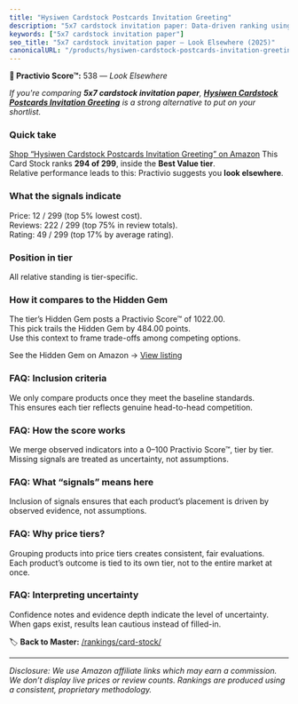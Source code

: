 ```yaml
---
title: "Hysiwen Cardstock Postcards Invitation Greeting"
description: "5x7 cardstock invitation paper: Data-driven ranking using the Practivio Score™. Positioned by quality, value, demand, findability, momentum."
keywords: ["5x7 cardstock invitation paper"]
seo_title: "5x7 cardstock invitation paper — Look Elsewhere (2025)"
canonicalURL: "/products/hysiwen-cardstock-postcards-invitation-greeting-B0D7243D57/"
---
```


**🚫 Practivio Score™:** 538 — _Look Elsewhere_


*If you're comparing **5x7 cardstock invitation paper**, **[Hysiwen Cardstock Postcards Invitation Greeting](https://www.amazon.com/dp/B0D7243D57?tag=practivio-20)** is a strong alternative to put on your shortlist.*
### Quick take
[Shop “Hysiwen Cardstock Postcards Invitation Greeting” on Amazon](https://www.amazon.com/dp/B0D7243D57?tag=practivio-20)
This Card Stock ranks **294 of 299**, inside the **Best Value tier**.  
Relative performance leads to this: Practivio suggests you **look elsewhere**.

### What the signals indicate
Price: 12 / 299 (top 5% lowest cost).  
Reviews: 222 / 299 (top 75% in review totals).  
Rating: 49 / 299 (top 17% by average rating).  

### Position in tier
All relative standing is tier-specific.

### How it compares to the Hidden Gem
The tier’s Hidden Gem posts a Practivio Score™ of 1022.00.  
This pick trails the Hidden Gem by 484.00 points.  
Use this context to frame trade-offs among competing options.  

See the Hidden Gem on Amazon → [View listing](https://www.amazon.com/dp/B006P1EQXA?tag=practivio-20)

### FAQ: Inclusion criteria
We only compare products once they meet the baseline standards.  
This ensures each tier reflects genuine head-to-head competition.

### FAQ: How the score works
We merge observed indicators into a 0–100 Practivio Score™, tier by tier.  
Missing signals are treated as uncertainty, not assumptions.

### FAQ: What “signals” means here
Inclusion of signals ensures that each product’s placement is driven by observed evidence, not assumptions.

### FAQ: Why price tiers?
Grouping products into price tiers creates consistent, fair evaluations.  
Each product’s outcome is tied to its own tier, not to the entire market at once.

### FAQ: Interpreting uncertainty
Confidence notes and evidence depth indicate the level of uncertainty.  
When gaps exist, results lean cautious instead of filled-in.


🏷️ **Back to Master:** [/rankings/card-stock/](/rankings/card-stock/)

---
_Disclosure: We use Amazon affiliate links which may earn a commission. We don’t display live prices or review counts. Rankings are produced using a consistent, proprietary methodology._
